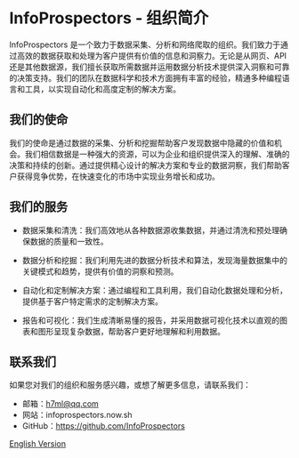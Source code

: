 # InfoProspectors - 组织简介

InfoProspectors 是一个致力于数据采集、分析和网络爬取的组织。我们致力于通过高效的数据获取和处理为客户提供有价值的信息和洞察力。无论是从网页、API还是其他数据源，我们擅长获取所需数据并运用数据分析技术提供深入洞察和可靠的决策支持。我们的团队在数据科学和技术方面拥有丰富的经验，精通多种编程语言和工具，以实现自动化和高度定制的解决方案。

## 我们的使命

我们的使命是通过数据的采集、分析和挖掘帮助客户发现数据中隐藏的价值和机会。我们相信数据是一种强大的资源，可以为企业和组织提供深入的理解、准确的决策和持续的创新。通过提供精心设计的解决方案和专业的数据洞察，我们帮助客户获得竞争优势，在快速变化的市场中实现业务增长和成功。

## 我们的服务

- 数据采集和清洗：我们高效地从各种数据源收集数据，并通过清洗和预处理确保数据的质量和一致性。

- 数据分析和挖掘：我们利用先进的数据分析技术和算法，发现海量数据集中的关键模式和趋势，提供有价值的洞察和预测。

- 自动化和定制解决方案：通过编程和工具利用，我们自动化数据处理和分析，提供基于客户特定需求的定制解决方案。

- 报告和可视化：我们生成清晰易懂的报告，并采用数据可视化技术以直观的图表和图形呈现复杂数据，帮助客户更好地理解和利用数据。

## 联系我们

如果您对我们的组织和服务感兴趣，或想了解更多信息，请联系我们：

- 邮箱：h7ml@qq.com
- 网站：infoprospectors.now.sh
- GitHub：https://github.com/InfoProspectors

[English Version](./profile.md)
